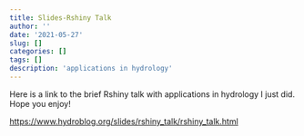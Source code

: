 ```yaml
---
title: Slides-Rshiny Talk
author: ''
date: '2021-05-27'
slug: []
categories: []
tags: []
description: 'applications in hydrology'
---
```



Here is a link to the brief Rshiny talk with applications in hydrology I just did. Hope you enjoy!

https://www.hydroblog.org/slides/rshiny_talk/rshiny_talk.html